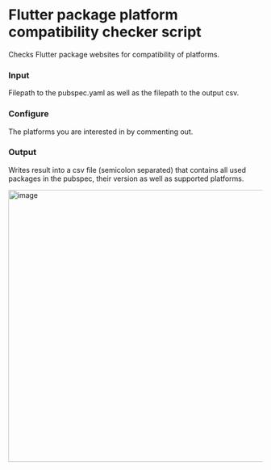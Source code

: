 # Flutter package platform compatibility checker script
Checks Flutter package websites for compatibility of platforms.

### Input
Filepath to the pubspec.yaml as well as the filepath to the output csv.

### Configure
The platforms you are interested in by commenting out.

### Output
Writes result into a csv file (semicolon separated) that contains all used packages in the pubspec, their version as well as supported platforms.

<img width="539" alt="image" src="https://github.com/vsutedjo/flutter_platform_compatibility/assets/37225049/e8423396-77a6-4d7d-acbd-aa4d58ef5e21">

